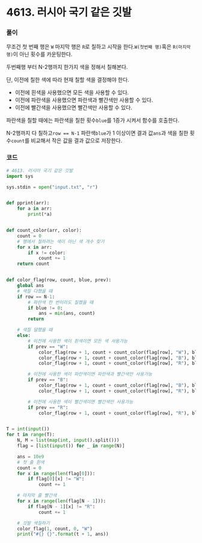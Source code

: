 # 4613. 러시아 국기 같은 깃발

### 풀이

무조건 첫 번째 행은 `W` 마지막 행은 `R`로 칠하고 시작을 한다.`W(첫번째 행)`혹은 `R(마지막 행)`이 아닌 횟수를 카운팅한다.

두번째행 부터 N-2행까지 한가지 색을 정해서 칠해본다.

단, 이전에 칠한 색에 따라 현재 칠할 색을 결정해야 한다.

- 이전에 흰색을 사용했으면 모든 색을 사용할 수 있다.
- 이전에 파란색을 사용했으면 파란색과 빨간색만 사용할 수 있다.
- 이전에 빨간색을 사용했으면 빨간색만 사용할 수 있다.

파란색을 칠할 때에는 파란색을 칠한 횟수`blue`를 1증가 시켜서 함수를 호출한다.

N-2행까지 다 칠하고`row == N-1` 파란색`blue`가 1 이상이면 결과 값`ans`과 색을 칠한 횟수`count`를 비교해서 작은 값을 결과 값으로 저장한다.

###  코드

```python
# 4613. 러시아 국기 같은 깃발
import sys

sys.stdin = open("input.txt", "r")


def pprint(arr):
	for a in arr:
		print(*a)


def count_color(arr, color):
	count = 0
	# 행에서 칠하려는 색이 아닌 색 개수 찾기
	for x in arr:
		if x != color:
			count += 1
	return count


def color_flag(row, count, blue, prev):
	global ans
	# 색칠 다했을 때
	if row == N-1:
		# 파란색 한 번이라도 칠했을 때
		if blue != 0:
			ans = min(ans, count)
		return

	# 색칠 덜했을 때
	else:
		# 이전에 사용한 색이 흰색이면 모든 색 사용가능
		if prev == "W":
			color_flag(row + 1, count + count_color(flag[row], "W"), blue, "W")
			color_flag(row + 1, count + count_color(flag[row], "B"), blue + 1, "B")
			color_flag(row + 1, count + count_color(flag[row], "R"), blue, "R")

		# 이전에 사용한 색이 파란색이면 파란색과 빨간색만 사용가능
		if prev == "B":
			color_flag(row + 1, count + count_color(flag[row], "B"), blue + 1, "B")
			color_flag(row + 1, count + count_color(flag[row], "R"), blue, "R")

		# 이전에 사용한 색이 빨간색이면 빨간색만 사용가능
		if prev == "R":
			color_flag(row + 1, count + count_color(flag[row], "R"), blue, "R")


T = int(input())
for t in range(T):
	N, M = list(map(int, input().split()))
	flag = [list(input()) for _ in range(N)]

	ans = 10e9
	# 첫 줄 흰색
	count = 0
	for x in range(len(flag[0])):
		if flag[0][x] != "W":
			count += 1

	# 마지막 줄 빨간색
	for x in range(len(flag[N - 1])):
		if flag[N - 1][x] != "R":
			count += 1

	# 깃발 색칠하기
	color_flag(1, count, 0, "W")
	print("#{} {}".format(t + 1, ans))

```

